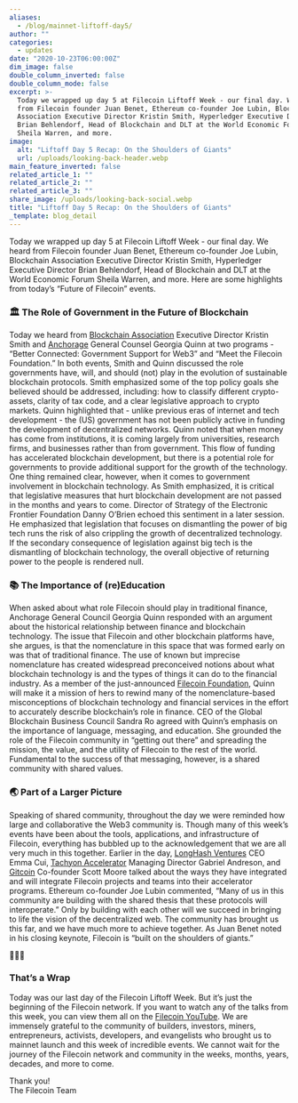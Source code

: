 ```yaml
---
aliases:
  - /blog/mainnet-liftoff-day5/
author: ""
categories:
  - updates
date: "2020-10-23T06:00:00Z"
dim_image: false
double_column_inverted: false
double_column_mode: false
excerpt: >-
  Today we wrapped up day 5 at Filecoin Liftoff Week - our final day. We heard
  from Filecoin founder Juan Benet, Ethereum co-founder Joe Lubin, Blockchain
  Association Executive Director Kristin Smith, Hyperledger Executive Director
  Brian Behlendorf, Head of Blockchain and DLT at the World Economic Forum
  Sheila Warren, and more.
image:
  alt: "Liftoff Day 5 Recap: On the Shoulders of Giants"
  url: /uploads/looking-back-header.webp
main_feature_inverted: false
related_article_1: ""
related_article_2: ""
related_article_3: ""
share_image: /uploads/looking-back-social.webp
title: "Liftoff Day 5 Recap: On the Shoulders of Giants"
_template: blog_detail
---
```


Today we wrapped up day 5 at Filecoin Liftoff Week - our final day. We heard from Filecoin founder Juan Benet, Ethereum co-founder Joe Lubin, Blockchain Association Executive Director Kristin Smith, Hyperledger Executive Director Brian Behlendorf, Head of Blockchain and DLT at the World Economic Forum Sheila Warren, and more. Here are some highlights from today’s “Future of Filecoin” events.

### 🏛 The Role of Government in the Future of Blockchain

Today we heard from [Blockchain Association](https://theblockchainassociation.org/) Executive Director Kristin Smith and [Anchorage](https://anchorage.com/) General Counsel Georgia Quinn at two programs - “Better Connected: Government Support for Web3” and “Meet the Filecoin Foundation.” In both events, Smith and Quinn discussed the role governments have, will, and should (not) play in the evolution of sustainable blockchain protocols. Smith emphasized some of the top policy goals she believed should be addressed, including: how to classify different crypto-assets, clarity of tax code, and a clear legislative approach to crypto markets. Quinn highlighted that - unlike previous eras of internet and tech development - the (US) government has not been publicly active in funding the development of decentralized networks. Quinn noted that when money has come from institutions, it is coming largely from universities, research firms, and businesses rather than from government. This flow of funding has accelerated blockchain development, but there is a potential role for governments to provide additional support for the growth of the technology. One thing remained clear, however, when it comes to government involvement in blockchain technology. As Smith emphasized, it is critical that legislative measures that hurt blockchain development are not passed in the months and years to come. Director of Strategy of the Electronic Frontier Foundation Danny O’Brien echoed this sentiment in a later session. He emphasized that legislation that focuses on dismantling the power of big tech runs the risk of also crippling the growth of decentralized technology. If the secondary consequence of legislation against big tech is the dismantling of blockchain technology, the overall objective of returning power to the people is rendered null.

### 📚 The Importance of (re)Education

When asked about what role Filecoin should play in traditional finance, Anchorage General Council Georgia Quinn responded with an argument about the historical relationship between finance and blockchain technology. The issue that Filecoin and other blockchain platforms have, she argues, is that the nomenclature in this space that was formed early on was that of traditional finance. The use of known but imprecise nomenclature has created widespread preconceived notions about what blockchain technology is and the types of things it can do to the financial industry. As a member of the just-announced [Filecoin Foundation](https://fil.org/), Quinn will make it a mission of hers to rewind many of the nomenclature-based misconceptions of blockchain technology and financial services in the effort to accurately describe blockchain’s role in finance. CEO of the Global Blockchain Business Council Sandra Ro agreed with Quinn’s emphasis on the importance of language, messaging, and education. She grounded the role of the Filecoin community in “getting out there” and spreading the mission, the value, and the utility of Filecoin to the rest of the world. Fundamental to the success of that messaging, however, is a shared community with shared values.

### 🌏 Part of a Larger Picture

Speaking of shared community, throughout the day we were reminded how large and collaborative the Web3 community is. Though many of this week’s events have been about the tools, applications, and infrastructure of Filecoin, everything has bubbled up to the acknowledgement that we are all very much in this together. Earlier in the day, [LongHash Ventures](https://www.longhash.vc/) CEO Emma Cui, [Tachyon Accelerator](https://tachyon.xyz/) Managing Director Gabriel Andreson, and [Gitcoin](https://gitcoin.co/) Co-founder Scott Moore talked about the ways they have integrated and will integrate Filecoin projects and teams into their accelerator programs. Ethereum co-founder Joe Lubin commented, “Many of us in this community are building with the shared thesis that these protocols will interoperate.” Only by building with each other will we succeed in bringing to life the vision of the decentralized web. The community has brought us this far, and we have much more to achieve together. As Juan Benet noted in his closing keynote, Filecoin is “built on the shoulders of giants.”

🚀🚀🚀

### That’s a Wrap

Today was our last day of the Filecoin Liftoff Week. But it’s just the beginning of the Filecoin network. If you want to watch any of the talks from this week, you can view them all on the [Filecoin YouTube](https://www.youtube.com/channel/UCPyYmtJYQwxM-EUyRUTp5DA). We are immensely grateful to the community of builders, investors, miners, entrepreneurs, activists, developers, and evangelists who brought us to mainnet launch and this week of incredible events. We cannot wait for the journey of the Filecoin network and community in the weeks, months, years, decades, and more to come.

Thank you!  
The Filecoin Team
